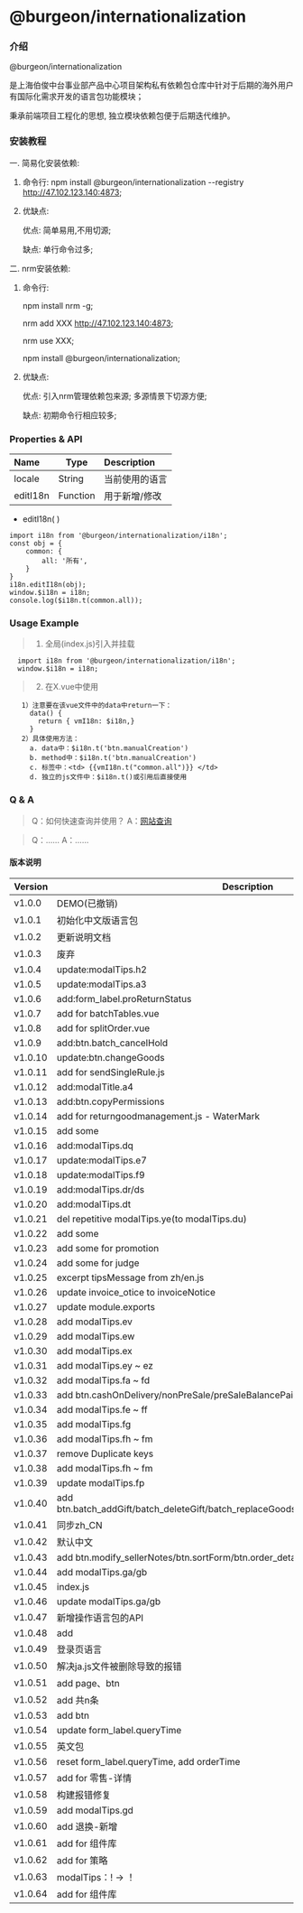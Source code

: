#  @burgeon/internationalization

### 介绍
@burgeon/internationalization  

是上海伯俊中台事业部产品中心项目架构私有依赖包仓库中针对于后期的海外用户有国际化需求开发的语言包功能模块；

秉承前端项目工程化的思想,  独立模块依赖包便于后期迭代维护。

### 安装教程

一. 简易化安装依赖: 

   1. 命令行: npm install @burgeon/internationalization --registry http://47.102.123.140:4873;

   2. 优缺点:

        优点: 简单易用,不用切源;  

        缺点: 单行命令过多;

二. nrm安装依赖: 

   1. 命令行: 

         npm install nrm -g;  

         nrm add XXX http://47.102.123.140:4873;  

         nrm use XXX;  

         npm install @burgeon/internationalization;  

   2. 优缺点:
   
        优点: 引入nrm管理依赖包来源; 多源情景下切源方便;   

        缺点: 初期命令行相应较多; 
        
### Properties & API

| Name |  Type  |   Description  |
| :--- | --- | :--- |
| locale             |  String     | 当前使用的语言  |
| editI18n             |  Function     | 用于新增/修改  |

* editI18n( )
```
import i18n from '@burgeon/internationalization/i18n';
const obj = {
    common: {
        all: '所有',
    }
}
i18n.editI18n(obj);
window.$i18n = i18n;
console.log($i18n.t(common.all));
```

### Usage Example

>1. 全局(index.js)引入并挂载
```
  import i18n from '@burgeon/internationalization/i18n';
  window.$i18n = i18n;
```

>2. 在X.vue中使用
```
   1）注意要在该vue文件中的data中return一下：
     data() {
       return { vmI18n: $i18n,}
     }
   2）具体使用方法：
     a. data中：$i18n.t('btn.manualCreation')
     b. method中：$i18n.t('btn.manualCreation')
     c. 标签中：<td> {{vmI18n.t("common.all")}} </td>
     d. 独立的js文件中：$i18n.t()或引用后直接使用
```

### Q & A

> Q：如何快速查询并使用？
> A：[网站查询](http://101.132.182.36:20000/)

> Q：……
> A：……

#### 版本说明

|  Version  |  Description  |
|  ---  | --- |
| v1.0.0 |  DEMO(已撤销)   |
| v1.0.1 |  初始化中文版语言包   |
| v1.0.2 |  更新说明文档   |
| v1.0.3 |  废弃   |
| v1.0.4 |  update:modalTips.h2   |
| v1.0.5 |  update:modalTips.a3   |
| v1.0.6 |  add:form_label.proReturnStatus   |
| v1.0.7 |  add for batchTables.vue   |
| v1.0.8 |  add for splitOrder.vue   |
| v1.0.9 |  add:btn.batch_cancelHold   |
| v1.0.10 |  update:btn.changeGoods   |
| v1.0.11 |  add for sendSingleRule.js   |
| v1.0.12 |  add:modalTitle.a4   |
| v1.0.13 |  add:btn.copyPermissions   |
| v1.0.14 |  add for returngoodmanagement.js - WaterMark   |
| v1.0.15 |  add some  |
| v1.0.16 |  add:modalTips.dq  |
| v1.0.17 |  update:modalTips.e7  |
| v1.0.18 |  update:modalTips.f9  |
| v1.0.19 |  add:modalTips.dr/ds  |
| v1.0.20 |  add:modalTips.dt  |
| v1.0.21 |  del repetitive modalTips.ye(to modalTips.du)  |
| v1.0.22 |  add some  |
| v1.0.23 |  add some for promotion  |
| v1.0.24 |  add some for judge  |
| v1.0.25 |  excerpt tipsMessage from zh/en.js  |
| v1.0.26 |  update invoice_otice to invoiceNotice  |
| v1.0.27 |  update module.exports  |
| v1.0.28 |  add modalTips.ev  |
| v1.0.29 |  add modalTips.ew  |
| v1.0.30 |  add modalTips.ex  |
| v1.0.31 |  add modalTips.ey ~ ez  |
| v1.0.32 |  add modalTips.fa ~ fd  |
| v1.0.33 |  add btn.cashOnDelivery/nonPreSale/preSaleBalancePaid  |
| v1.0.34 |  add modalTips.fe ~ ff  |
| v1.0.35 |  add modalTips.fg  |
| v1.0.36 |  add modalTips.fh ~ fm  |
| v1.0.37 |  remove Duplicate keys  |
| v1.0.38 |  add modalTips.fh ~ fm  |
| v1.0.39 |  update modalTips.fp  |
| v1.0.40 |  add btn.batch_addGift/batch_deleteGift/batch_replaceGoods/preSaleAdvanceDeliveryMarking  |
| v1.0.41 |  同步zh_CN  |
| v1.0.42 |  默认中文  |
| v1.0.43 |  add btn.modify_sellerNotes/btn.sortForm/btn.order_detailed/   |
| v1.0.44 |  add modalTips.ga/gb   |
| v1.0.45 |  index.js   |
| v1.0.46 |  update modalTips.ga/gb |
| v1.0.47 |  新增操作语言包的API |
| v1.0.48 |  add |
| v1.0.49 |  登录页语言 |
| v1.0.50 |  解决ja.js文件被删除导致的报错 |
| v1.0.51 |  add page、btn |
| v1.0.52 |  add 共n条 |
| v1.0.53 |  add btn |
| v1.0.54 |  update form_label.queryTime |
| v1.0.55 | 英文包 |
| v1.0.56 | reset form_label.queryTime, add orderTime |
| v1.0.57 | add for 零售-详情 |
| v1.0.58 | 构建报错修复 |
| v1.0.59 | add modalTips.gd |
| v1.0.60 | add 退换-新增 |
| v1.0.61 | add for 组件库 |
| v1.0.62 | add for 策略 |
| v1.0.63 | modalTips：! -> ！ |
| v1.0.64 | add for 组件库 |
